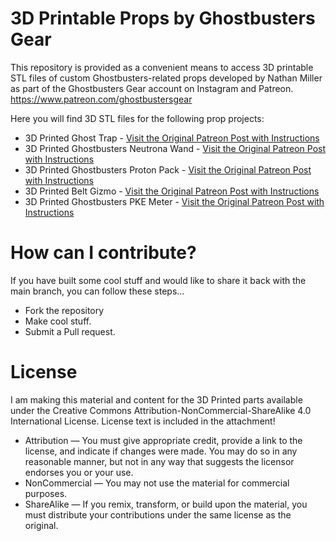 # 3D Printable Props by Ghostbusters Gear

This repository is provided as a convenient means to access 3D printable STL files of custom Ghostbusters-related props developed by Nathan Miller as part of the Ghostbusters Gear account on Instagram and Patreon. https://www.patreon.com/ghostbustersgear

Here you will find 3D STL files for the following prop projects:

- 3D Printed Ghost Trap  - [Visit the Original Patreon Post with Instructions](https://www.patreon.com/posts/33478760)
- 3D Printed Ghostbusters Neutrona Wand  - [Visit the Original Patreon Post with Instructions](https://www.patreon.com/posts/34692223)
- 3D Printed Ghostbusters Proton Pack  - [Visit the Original Patreon Post with Instructions](https://www.patreon.com/posts/41838757)
- 3D Printed Belt Gizmo - [Visit the Original Patreon Post with Instructions](https://www.patreon.com/posts/43906527)
- 3D Printed Ghostbusters PKE Meter - [Visit the Original Patreon Post with Instructions](https://www.patreon.com/posts/45235766)

# How can I contribute?
If you have built some cool stuff and would like to share it back with the main branch, you can follow these steps...

- Fork the repository
- Make cool stuff.
- Submit a Pull request.

# License
I am making this material and content for the 3D Printed parts available under the Creative Commons Attribution-NonCommercial-ShareAlike 4.0 International License. License text is included in the attachment!

- Attribution — You must give appropriate credit, provide a link to the license, and indicate if changes were made. You may do so in any reasonable manner, but not in any way that suggests the licensor endorses you or your use.
- NonCommercial — You may not use the material for commercial purposes.
- ShareAlike — If you remix, transform, or build upon the material, you must distribute your contributions under the same license as the original.
